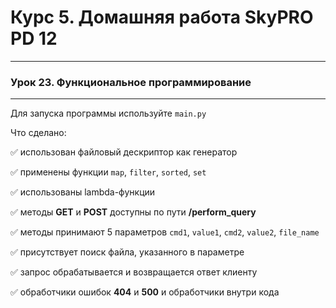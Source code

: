 # Курс 5. Домашняя работа SkyPRO PD 12

______________________________________

### **Урок 23. Функциональное программирование**

______________________________________
Для запуска программы используйте `main.py`

Что сделано:

:white_check_mark: использован файловый дескриптор как генератор

:white_check_mark: применены функции `map`, `filter`, `sorted`, `set`

:white_check_mark: использованы lambda-функции

:white_check_mark: методы **GET** и **POST** доступны по пути **/perform_query**

:white_check_mark: методы принимают 5 параметров `cmd1`, `value1`, `cmd2`, `value2`, `file_name`

:white_check_mark: присутствует поиск файла, указанного в параметре

:white_check_mark: запрос обрабатывается и возвращается ответ клиенту

:white_check_mark: обработчики ошибок **404** и **500** и обработчики внутри кода